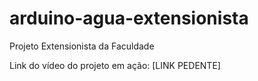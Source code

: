 # arduino-agua-extensionista
Projeto Extensionista da Faculdade

Link do vídeo do projeto em ação: [LINK PEDENTE]
